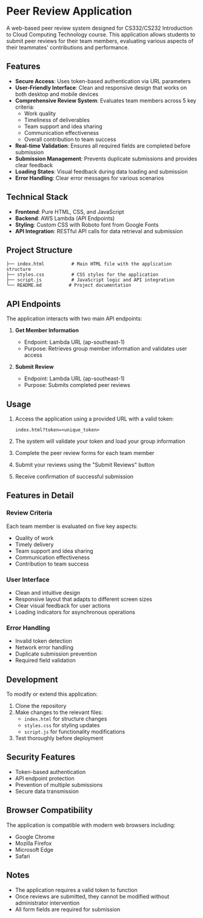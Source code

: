 # Peer Review Application

A web-based peer review system designed for CS332/CS232 Introduction to Cloud Computing Technology course. This application allows students to submit peer reviews for their team members, evaluating various aspects of their teammates' contributions and performance.

## Features

- **Secure Access**: Uses token-based authentication via URL parameters
- **User-Friendly Interface**: Clean and responsive design that works on both desktop and mobile devices
- **Comprehensive Review System**: Evaluates team members across 5 key criteria:
  - Work quality
  - Timeliness of deliverables
  - Team support and idea sharing
  - Communication effectiveness
  - Overall contribution to team success
- **Real-time Validation**: Ensures all required fields are completed before submission
- **Submission Management**: Prevents duplicate submissions and provides clear feedback
- **Loading States**: Visual feedback during data loading and submission
- **Error Handling**: Clear error messages for various scenarios

## Technical Stack

- **Frontend**: Pure HTML, CSS, and JavaScript
- **Backend**: AWS Lambda (API Endpoints)
- **Styling**: Custom CSS with Roboto font from Google Fonts
- **API Integration**: RESTful API calls for data retrieval and submission

## Project Structure

```
├── index.html          # Main HTML file with the application structure
├── styles.css          # CSS styles for the application
├── script.js           # JavaScript logic and API integration
└── README.md          # Project documentation
```

## API Endpoints

The application interacts with two main API endpoints:

1. **Get Member Information**
   - Endpoint: Lambda URL (ap-southeast-1)
   - Purpose: Retrieves group member information and validates user access

2. **Submit Review**
   - Endpoint: Lambda URL (ap-southeast-1)
   - Purpose: Submits completed peer reviews

## Usage

1. Access the application using a provided URL with a valid token:
   ```
   index.html?token=<unique_token>
   ```

2. The system will validate your token and load your group information
3. Complete the peer review forms for each team member
4. Submit your reviews using the "Submit Reviews" button
5. Receive confirmation of successful submission

## Features in Detail

### Review Criteria
Each team member is evaluated on five key aspects:
- Quality of work
- Timely delivery
- Team support and idea sharing
- Communication effectiveness
- Contribution to team success

### User Interface
- Clean and intuitive design
- Responsive layout that adapts to different screen sizes
- Clear visual feedback for user actions
- Loading indicators for asynchronous operations

### Error Handling
- Invalid token detection
- Network error handling
- Duplicate submission prevention
- Required field validation

## Development

To modify or extend this application:

1. Clone the repository
2. Make changes to the relevant files:
   - `index.html` for structure changes
   - `styles.css` for styling updates
   - `script.js` for functionality modifications
3. Test thoroughly before deployment

## Security Features

- Token-based authentication
- API endpoint protection
- Prevention of multiple submissions
- Secure data transmission

## Browser Compatibility

The application is compatible with modern web browsers including:
- Google Chrome
- Mozilla Firefox
- Microsoft Edge
- Safari

## Notes

- The application requires a valid token to function
- Once reviews are submitted, they cannot be modified without administrator intervention
- All form fields are required for submission 